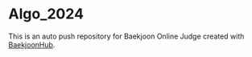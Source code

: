 # Algo_2024
This is an auto push repository for Baekjoon Online Judge created with [BaekjoonHub](https://github.com/BaekjoonHub/BaekjoonHub).
